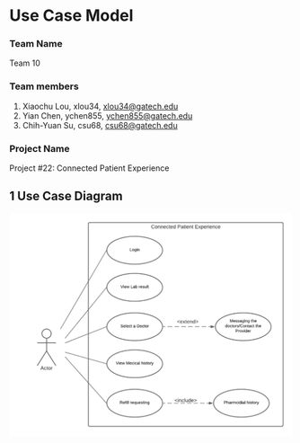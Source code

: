 # Use Case Model

### Team Name

Team 10

### Team members

1. Xiaochu Lou, xlou34, xlou34@gatech.edu
2. Yian Chen, ychen855, ychen855@gatech.edu
3. Chih-Yuan Su, csu68, csu68@gatech.edu

### Project Name

Project #22: Connected Patient Experience



## 1 Use Case Diagram

![usercase](./images/usercase.png)
